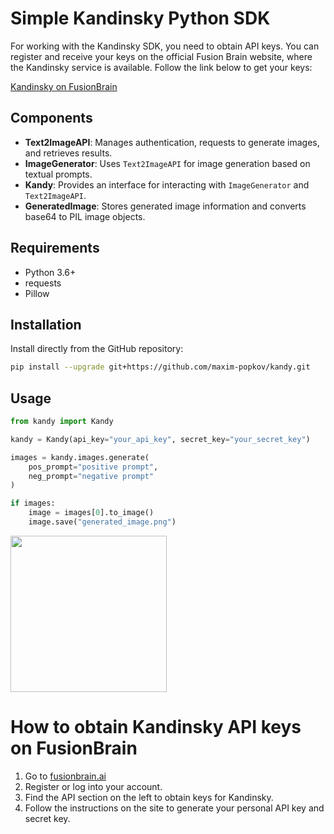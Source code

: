 # Simple Kandinsky Python SDK

For working with the Kandinsky SDK, you need to obtain API keys. You can register and receive your keys on the official Fusion Brain website, where the Kandinsky service is available. Follow the link below to get your keys:

[Kandinsky on FusionBrain](https://fusionbrain.ai/)

## Components

- **Text2ImageAPI**: Manages authentication, requests to generate images, and retrieves results.
- **ImageGenerator**: Uses `Text2ImageAPI` for image generation based on textual prompts.
- **Kandy**: Provides an interface for interacting with `ImageGenerator` and `Text2ImageAPI`.
- **GeneratedImage**: Stores generated image information and converts base64 to PIL image objects.

## Requirements

- Python 3.6+
- requests
- Pillow

## Installation

Install directly from the GitHub repository:

```bash
pip install --upgrade git+https://github.com/maxim-popkov/kandy.git
```

## Usage

```python
from kandy import Kandy

kandy = Kandy(api_key="your_api_key", secret_key="your_secret_key")

images = kandy.images.generate(
    pos_prompt="positive prompt",
    neg_prompt="negative prompt"
)

if images:
    image = images[0].to_image()
    image.save("generated_image.png")
```
<img src="https://github.com/maxim-popkov/kandy/raw/71d66c203b5c3e7949e3599b843854675093b124/examples/generated_image.png" width="250"/>

# How to obtain Kandinsky API keys on FusionBrain
1. Go to [fusionbrain.ai](https://fusionbrain.ai/)
2. Register or log into your account.
3. Find the API section on the left to obtain keys for Kandinsky.
4. Follow the instructions on the site to generate your personal API key and secret key.
